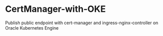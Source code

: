# CertManager-with-OKE
Publish public endpoint with cert-manager and ingress-nginx-controller on Oracle Kubernetes Engine
